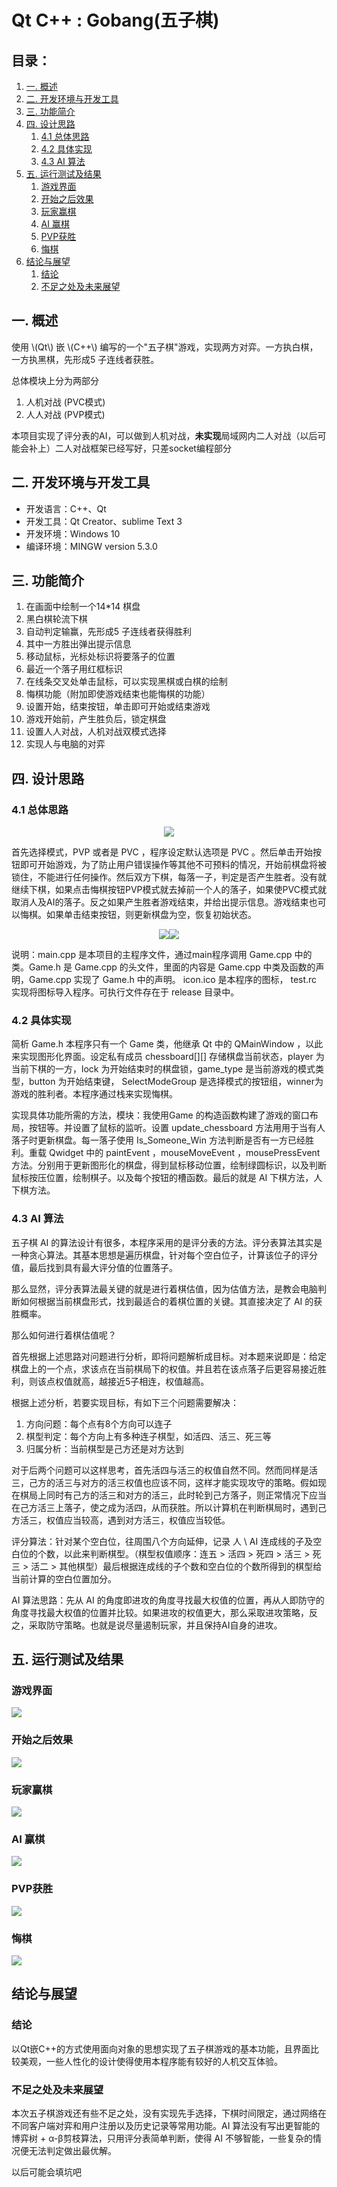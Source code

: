 # Qt C++ : Gobang(五子棋)
## 目录：
<!-- MarkdownTOC -->

1. [一. 概述](#一-概述)
1. [二. 开发环境与开发工具](#二-开发环境与开发工具)
1. [三. 功能简介](#三-功能简介)
1. [四. 设计思路](#四-设计思路)
    1. [4.1 总体思路](#41-总体思路)
    1. [4.2 具体实现](#42-具体实现)
    1. [4.3 AI 算法](#43-ai-算法)
1. [五. 运行测试及结果](#五-运行测试及结果)
    1. [游戏界面](#游戏界面)
    1. [开始之后效果](#开始之后效果)
    1. [玩家赢棋](#玩家赢棋)
    1. [AI 赢棋](#ai-赢棋)
    1. [PVP获胜](#pvp获胜)
    1. [悔棋](#悔棋)
1. [结论与展望](#结论与展望)
    1. [结论](#结论)
    1. [不足之处及未来展望](#不足之处及未来展望)

<!-- /MarkdownTOC -->

<a id="一-概述"></a>
## 一. 概述
<script type="text/javascript" src="http://cdn.mathjax.org/mathjax/latest/MathJax.js?config=default"></script>
使用 \\(Qt\\) 嵌 \\(C++\\) 编写的一个"五子棋"游戏，实现两方对弈。一方执白棋，一方执黑棋，先形成5 子连线者获胜。

总体模块上分为两部分

1. 人机对战 (PVC模式)
2. 人人对战 (PVP模式)

本项目实现了评分表的AI，可以做到人机对战，**未实现**局域网内二人对战（以后可能会补上）二人对战框架已经写好，只差socket编程部分

<a id="二-开发环境与开发工具"></a>
## 二. 开发环境与开发工具
- 开发语言：C++、Qt
- 开发工具：Qt Creator、sublime Text 3
- 开发环境：Windows 10
- 编译环境：MINGW version 5.3.0

<a id="三-功能简介"></a>
## 三. 功能简介
1.  在画面中绘制一个14*14 棋盘
2.  黑白棋轮流下棋
3.  自动判定输赢，先形成5 子连线者获得胜利
4.  其中一方胜出弹出提示信息
5.  移动鼠标，光标处标识将要落子的位置
6.  最近一个落子用红框标识
7.  在线条交叉处单击鼠标，可以实现黑棋或白棋的绘制
8.  悔棋功能（附加即使游戏结束也能悔棋的功能）
9.  设置开始，结束按钮，单击即可开始或结束游戏
10. 游戏开始前，产生胜负后，锁定棋盘
11. 设置人人对战，人机对战双模式选择
12. 实现人与电脑的对弈

<a id="四-设计思路"></a>
## 四. 设计思路
<a id="41-总体思路"></a>
### 4.1 总体思路

<div align=center>
<img src="https://github.com/Zyjacya-In-love/Qt_C-plus_Gobang-include-AI/raw/master/image/readme0.png" />
<!-- ![](image/readme0.png) -->
</div>

首先选择模式，PVP 或者是 PVC ，程序设定默认选项是 PVC 。然后单击开始按钮即可开始游戏，为了防止用户错误操作等其他不可预料的情况，开始前棋盘将被锁住，不能进行任何操作。然后双方下棋，每落一子，判定是否产生胜者。没有就继续下棋，如果点击悔棋按钮PVP模式就去掉前一个人的落子，如果使PVC模式就取消人及AI的落子。反之如果产生胜者游戏结束，并给出提示信息。游戏结束也可以悔棋。如果单击结束按钮，则更新棋盘为空，恢复初始状态。

<div align=center>
<img src="https://github.com/Zyjacya-In-love/Qt_C-plus_Gobang-include-AI/raw/master/image/readme1.png" /><img src="https://github.com/Zyjacya-In-love/Qt_C-plus_Gobang-include-AI/raw/master/image/readme2.png" />

<!-- ![](image/readme1.png)![](image/readme2.png) -->
</div>

说明：main.cpp 是本项目的主程序文件，通过main程序调用 Game.cpp 中的类。Game.h 是 Game.cpp 的头文件，里面的内容是 Game.cpp 中类及函数的声明，Game.cpp 实现了 Game.h 中的声明。 icon.ico 是本程序的图标， test.rc 实现将图标导入程序。可执行文件存在于 release 目录中。

<a id="42-具体实现"></a>
### 4.2 具体实现
简析 Game.h 本程序只有一个 Game 类，他继承 Qt 中的 QMainWindow ，以此来实现图形化界面。设定私有成员 chessboard[][] 存储棋盘当前状态，player 为当前下棋的一方，lock 为开始结束时的棋盘锁，game_type 是当前游戏的模式类型，button 为开始结束键， SelectModeGroup 是选择模式的按钮组，winner为游戏的胜利者。本程序通过栈来实现悔棋。

实现具体功能所需的方法，模块：我使用Game 的构造函数构建了游戏的窗口布局，按钮等。并设置了鼠标的监听。设置 update_chessboard 方法用用于当有人落子时更新棋盘。每一落子使用 Is_Someone_Win 方法判断是否有一方已经胜利。重载 Qwidget 中的 paintEvent ，mouseMoveEvent ，mousePressEvent 方法。分别用于更新图形化的棋盘，得到鼠标移动位置，绘制绿圆标识，以及判断鼠标按压位置，绘制棋子。以及每个按钮的槽函数。最后的就是 AI 下棋方法，人下棋方法。

<a id="43-ai-算法"></a>
### 4.3 AI 算法
五子棋 AI 的算法设计有很多，本程序采用的是评分表的方法。评分表算法其实是一种贪心算法。其基本思想是遍历棋盘，针对每个空白位子，计算该位子的评分值，最后找到具有最大评分值的位置落子。

那么显然，评分表算法最关键的就是进行着棋估值，因为估值方法，是教会电脑判断如何根据当前棋盘形式，找到最适合的着棋位置的关键。其直接决定了 AI 的获胜概率。

那么如何进行着棋估值呢？

首先根据上述思路对问题进行分析，即将问题解析成目标。对本题来说即是：给定棋盘上的一个点，求该点在当前棋局下的权值。并且若在该点落子后更容易接近胜利，则该点权值就高，越接近5子相连，权值越高。

根据上述分析，若要实现目标，有如下三个问题需要解决：

1.  方向问题：每个点有8个方向可以连子
2.  棋型判定：每个方向上有多种连子棋型，如活四、活三、死三等
3.  归属分析：当前棋型是己方还是对方达到

对于后两个问题可以这样思考，首先活四与活三的权值自然不同。然而同样是活三，己方的活三与对方的活三权值也应该不同，这样才能实现攻守的策略。假如现在棋局上同时有己方的活三和对方的活三，此时轮到己方落子，则正常情况下应当在己方活三上落子，使之成为活四，从而获胜。所以计算机在判断棋局时，遇到己方活三，权值应当较高，遇到对方活三，权值应当较低。

评分算法：针对某个空白位，往周围八个方向延伸，记录 人 \ AI 连成线的子及空白位的个数，以此来判断棋型。（棋型权值顺序：连五 > 活四 > 死四 > 活三 > 死三 > 活二 > 其他棋型）最后根据连成线的子个数和空白位的个数所得到的棋型给当前计算的空白位置加分。

AI 算法思路：先从 AI 的角度即进攻的角度寻找最大权值的位置，再从人即防守的角度寻找最大权值的位置并比较。如果进攻的权值更大，那么采取进攻策略，反之，采取防守策略。也就是说尽量遏制玩家，并且保持AI自身的进攻。

<a id="五-运行测试及结果"></a>
## 五. 运行测试及结果
<a id="游戏界面"></a>
### 游戏界面
![](image/readme3.png)
<a id="开始之后效果"></a>
### 开始之后效果
![](image/readme9.png)
<a id="玩家赢棋"></a>
### 玩家赢棋
![](image/readme4.png)
<a id="ai-赢棋"></a>
### AI 赢棋
![](image/readme6.png)
<a id="pvp获胜"></a>
### PVP获胜
![](image/readme7.png)
<a id="悔棋"></a>
### 悔棋
![](image/readme8.png)

<a id="结论与展望"></a>
## 结论与展望
<a id="结论"></a>
### 结论
以Qt嵌C++的方式使用面向对象的思想实现了五子棋游戏的基本功能，且界面比较美观，一些人性化的设计使得使用本程序能有较好的人机交互体验。
<a id="不足之处及未来展望"></a>
### 不足之处及未来展望
本次五子棋游戏还有些不足之处，没有实现先手选择，下棋时间限定，通过网络在不同客户端对弈和用户注册以及历史记录等常用功能。AI 算法没有写出更智能的博弈树 + α-β剪枝算法，只用评分表简单判断，使得 AI 不够智能，一些复杂的情况便无法判定做出最优解。

以后可能会填坑吧
